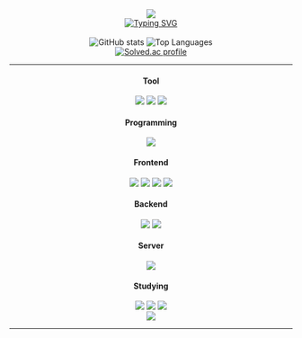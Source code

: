 <!---
hyun10144/hyun10144 is a ✨ special ✨ repository because its `README.md` (this file) appears on your GitHub profile.
You can click the Preview link to take a look at your changes.
--->

<div align= "center">
    <img src="https://capsule-render.vercel.app/api?type=waving&color=0:fde43f,100:fda830&width=100%&height=130&text=&animation=twinkling&fontColor=000000&fontSize=70" />
</div>
<div align="center">
    <a href="https://git.io/typing-svg">
        <img src="https://readme-typing-svg.demolab.com?font=Nabla&size=40&pause=1000&color=000000&center=true&vCenter=true&repeat=false&random=false&width=1000&lines=Hi+%3A+I+AM+GaHyun+Kim" alt="Typing SVG">
    </a>
</div>
<br>
<div align="center">
    <img src="https://github-readme-stats.vercel.app/api?username=hyun10144&show_icons=true&center=true&theme=gruvbox" alt="GitHub stats">
    <img src="https://github-readme-stats.vercel.app/api/top-langs/?username=hyun10144&layout=compact" alt="Top Languages">
</div>
<div align="center">
    <a href="https://solved.ac/a10144">
        <img src="http://mazassumnida.wtf/api/generate_badge?boj=a10144" alt="Solved.ac profile">
    </a>
</div>
<hr>
<div align=center>
   <div>
    <h4>Tool</h4>
    <img src="https://img.shields.io/badge/visualstudiocode-007ACC?style=for-the-badge&logo=visualstudiocode&logoColor=white"> 
    <img src="https://img.shields.io/badge/googlecolab-3776AB?style=for-the-badge&logo=googlecolab&logoColor=white"> 
    <img src="https://img.shields.io/badge/kaggle-20BEFF?style=for-the-badge&logo=kaggle&logoColor=white"> 
  </div>
  <div>
    <h4>Programming</h4>
    <img src="https://img.shields.io/badge/python-3776AB?style=for-the-badge&logo=python&logoColor=white"> 
  </div>
  <div>
    <h4>Frontend</h4>
    <img src="https://img.shields.io/badge/html5-E34F26?style=for-the-badge&logo=html5&logoColor=white"> 
    <img src="https://img.shields.io/badge/css-1572B6?style=for-the-badge&logo=css3&logoColor=white"> 
    <img src="https://img.shields.io/badge/javascript-F7DF1E?style=for-the-badge&logo=javascript&logoColor=black"> 
    <img src="https://img.shields.io/badge/react-61DAFB?style=for-the-badge&logo=react&logoColor=white"> 
  <div>
    <h4>Backend</h4>
    <img src="https://img.shields.io/badge/Node.js-339933?style=for-the-badge&logo=Node.js&logoColor=white">
    <img src="https://img.shields.io/badge/mysql-4479A1?style=for-the-badge&logo=mysql&logoColor=white"> 
  </div>
  <div>
    <h4>Server</h4>
    <img src="https://img.shields.io/badge/Amazon AWS-232F3E?style=for-the-badge&logo=amazon aws&logoColor=white">
  </div>
  <div>
    <h4>Studying</h4>
     <img src="https://img.shields.io/badge/leetcode-FFA116?style=for-the-badge&logo=leetcode&logoColor=black"> 
     <img src="https://img.shields.io/badge/Andoid-3DDC84?style=for-the-badge&logo=android&logoColor=white">
     <img src="https://img.shields.io/badge/Keras-D00000?style=for-the-badge&logo=Keras&logoColor=white">
  </div>
</div>
<a href="https://hits.seeyoufarm.com"><img src="https://hits.seeyoufarm.com/api/count/incr/badge.svg?url=https%3A%2F%2Fgithub.com%2Fhyun10144&count_bg=%23FFBD40&title_bg=%23000000&icon=github.svg&center=true&icon_color=%23E7E7E7&title=%27%E3%85%A1%27&edge_flat=false"/></a>
<hr>

<!--- 
- Academic Interests
- Honors and Awards
- Research Participations
- Languages
- Relevant Coursework
--->

